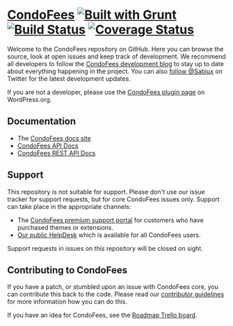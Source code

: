# [CondoFees](http://www.sabiux.com/condofees/) [![Built with Grunt](https://cdn.gruntjs.com/builtwith.png)](http://gruntjs.com/) [![Build Status](https://api.travis-ci.org/sabiux/condofees.svg?branch=master)](http://travis-ci.org/sabiux/condofees) [![Coverage Status](https://img.shields.io/coveralls/sabiux/condofees.svg)](https://coveralls.io/r/sabiux/condofees)

Welcome to the CondoFees repository on GitHub. Here you can browse the source, look at open issues and keep track of development. We recommend all developers to follow the [CondoFees development blog](http://develop.sabiux.com/condofees/) to stay up to date about everything happening in the project. You can also [follow @Sabiux](https://twitter.com/Sabiux) on Twitter for the latest development updates.

If you are not a developer, please use the [CondoFees plugin page](http://wordpress.org/plugins/condofees/) on WordPress.org.

## Documentation
* The [CondoFees docs site](http://docs.sabiux.com/documentation/plugins/condofees/)
* [CondoFees API Docs](http://docs.sabiux.com/scf-apidocs/)
* [CondoFees REST API Docs](http://sabiux.github.io/condofees-rest-api-docs/)

## Support
This repository is not suitable for support. Please don't use our issue tracker for support requests, but for core CondoFees issues only. Support can take place in the appropriate channels:

* The [CondoFees premium support portal](http://support.sabiux.com/) for customers who have purchased themes or extensions.
* [Our public HelpDesk](https://support.sabiux.com/hc/communities/public/topics) which is available for all CondoFees users.

Support requests in issues on this repository will be closed on sight.

## Contributing to CondoFees
If you have a patch, or stumbled upon an issue with CondoFees core, you can contribute this back to the code. Please read our [contributor guidelines](https://github.com/sabiux/condofees/blob/master/CONTRIBUTING.md) for more information how you can do this.

If you have an idea for CondoFees, see the [Roadmap Trello board](https://trello.com/b/YgRbpuze/CondoFees-roadmap).